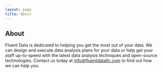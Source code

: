 ```yaml
---
layout: page
title: About
---
```

## About

Fluent Data is dedicated to helping you get the most out of your data. We can design and execute data analysis plans for your data or help get your staff up-to-speed with the latest data analysis techniques and open-source technologies. Contact us today at <a href = "mailto:info@fluentdatallc.com">info@fluentdatallc.com</a> to find out how we can help you.
